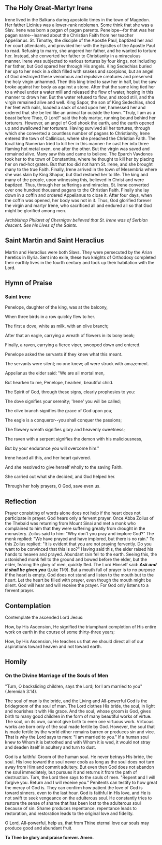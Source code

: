 ## The Holy Great-Martyr Irene

Irene lived in the Balkans during apostolic times in the town of Magedon. Her father Licinius was a lower-rank nobleman. Some think that she was a Slav. Irene was born a pagan of pagan parents. Penelope--for that was her pagan name--learned about the Christian Faith from her teacher Appelianus. St. Timothy, the disciple of the Apostle Paul, baptized her and her court attendants, and provided her with the Epistles of the Apostle Paul to read. Refusing to marry, she angered her father, and he wanted to torture her. Instead, she converted her father to Christianity in a miraculous manner. Irene was subjected to various tortures by four kings, not including her father, but God spared her through His angels. King Sedechias buried her up to her neck in a ditch filled with snakes and scorpions, but an angel of God destroyed these venomous and repulsive creatures and preserved the holy virgin unharmed. Then this king tried to saw her in half, but the saw broke against her body as against a stone. After that the same king tied her to a wheel under a water mill and released the flow of water, hoping in this manner to drown her. But the water refused to flow, and stood still, and the virgin remained alive and well. King Sapor, the son of King Sedechias, shod her feet with nails, loaded a sack of sand upon her, harnessed her and ordered that she be led like an animal far outside the town. "Truly, I am as a beast before Thee, O Lord!" said the holy martyr, running bound behind her torturers. However, an angel of God shook the earth, and the earth opened up and swallowed her torturers. Having survived all her tortures, through which she converted a countless number of pagans to Christianity, Irene entered the town of Callinicus, where she preached the Christian Faith. The local king Numerian tried to kill her in this manner: he cast her into three flaming hot metal oxen, one after the other. But the virgin was saved and remained alive. Many saw this and came to believe. The Eparch Vavdonos took her to the town of Constantina, where he thought to kill her by placing her on red-hot grates. But that too did not harm St. Irene, and she brought many to the true Faith. Finally, Irene arrived in the town of Mesembria where she was slain by King Shapur, but God restored her to life. The king and many of the people, upon witnessing this, believed in Christ and were baptized. Thus, through her sufferings and miracles, St. Irene converted over one hundred thousand pagans to the Christian Faith. Finally she lay down in a coffin and ordered Appelianus to close it. After four days, when the coffin was opened, her body was not in it. Thus, God glorified forever the virgin and martyr Irene, who sacrificed all and endured all so that God might be glorified among men. 

*Archbishop Philaret of Chernigov believed that St. Irene was of Serbian descent. See his Lives of the Saints.*  

## Saint Martin and Saint Heraclius

Martin and Heraclius were both Slavs. They were persecuted by the Arian heretics in Illyria. Sent into exile, these two knights of Orthodoxy completed their earthly lives in the fourth century and took up their habitation with the Lord.

## Hymn of Praise

### Saint Irene

Penelope, daughter of the king, was at the balcony,

When three birds in a row quickly flew to her.

The first a dove, white as milk, with an olive branch;

After that an eagle, carrying a wreath of flowers in its bony beak;

Finally, a raven, carrying a fierce viper, swooped down and entered.

Penelope asked the servants if they knew what this meant.

The servants were silent; no one knew; all were struck with amazement.

Appelianus the elder said: "We are all mortal men,

But hearken to me, Penelope, hearken, beautiful child.

The Spirit of God, through these signs, clearly prophesies to you:

The dove signifies your serenity; 'Irene' you will be called;

The olive branch signifies the grace of God upon you;

The eagle is a conqueror--you shall conquer the passions;

The flowery wreath signifies glory and heavenly sweetness;

The raven with a serpent signifies the demon with his maliciousness,

But by your endurance you will overcome him."

Irene heard all this, and her heart quivered.

And she resolved to give herself wholly to the saving Faith.

She carried out what she decided, and God helped her.

Through her holy prayers, O God, save even us.

## Reflection

Prayer consisting of words alone does not help if the heart does not participate in prayer. God hears only a fervent prayer. Once Abba Zoilus of the Thebaid was returning from Mount Sinai and met a monk who complained to him that they were suffering greatly from drought in the monastery. Zoilus said to him: "Why don't you pray and implore God?" The monk replied: "We have prayed and have implored, but there is no rain." To this Zoilus replied: "It is evident that you are not praying fervently. Do you want to be convinced that this is so?" Having said this, the elder raised his hands to heaven and prayed. Abundant rain fell to the earth. Seeing this, the astonished monk fell to the ground and bowed before the elder, but the elder, fearing the glory of men, quickly fled. The Lord Himself said: ***Ask and it shall be given you*** (Luke 11:9). But a mouth full of prayer is to no purpose if the heart is empty. God does not stand and listen to the mouth but to the heart. Let the heart be filled with prayer, even though the mouth might be silent. God will hear and will receive the prayer. For God only listens to a fervent prayer.

## Contemplation

Contemplate the ascended Lord Jesus:

How, by His Ascension, He signified the triumphant completion of His entire work on earth in the course of some thirty-three years;

How, by His Ascension, He teaches us that we should direct all of our aspirations toward heaven and not toward earth.

## Homily

### On the Divine Marriage of the Souls of Men

"Turn, O backsliding children, says the Lord; for I am married to you" (Jeremiah 3:14).

The soul of man is the bride, and the Living and All-powerful God is the bridegroom of the soul of man. The Lord clothes His bride, the soul, in light and nourishes it with His grace. And the soul, whose groom is God, gives birth to many good children in the form of many beautiful works of virtue. The soul, on its own, cannot give birth to even one virtuous work. Virtuous works are born only of the soul made fertile by God. However, the soul that is made fertile by the world either remains barren or produces sin and vice. That is why the Lord says to men: "I am married to you." If a human soul knew to Whom it is betrothed and with Whom it is wed, it would not stray and deaden itself in adultery and turn to dust.

God is a faithful Groom of the human soul. He never betrays His bride, the soul. His love toward the soul never cools as long as the soul does not turn away from Him and commit adultery. But even then God does not abandon the soul immediately, but pursues it and returns it from the path of destruction. *Turn,* the Lord then says to the souls of men. "Repent and I will forgive you. Return and I will receive you." Penitents can testify to how great the mercy of God is. They can confirm how patient the love of God is toward sinners, even to the last hour. God is faithful in His love, and He is not swift to seek vengeance on the adulterous soul. He constantly tries to restore the sense of shame that has been lost to the adulterous soul because of sin. Shame produces repentance, repentance leads to restoration, and restoration leads to the original love and fidelity.

O Lord, All-powerful, help us, that from Thine eternal love our souls may produce good and abundant fruit.

**To Thee be glory and praise forever. Amen.** 
